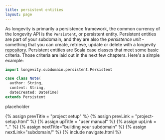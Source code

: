 ```yaml
---
title: persistent entities
layout: page
---
```


As longevity is primarily a persistence framework, the common currency
of the longevity API is the `Persistent`, or persistent
entity. Persistent entities are part of your subdomain, and they are
also the _persistence unit_ - something that you can create, retrieve,
update or delete with a longevity [repository](repo). Persistent
entities are Scala case classes that meet some basic criteria. Those
criteria are laid out in the next few chapters. Here's a simple example:

```scala
import longevity.subdomain.persistent.Persistent

case class Note(
  author: String,
  content: String,
  dateCreated: DateTime)
extends Persistent
```

placeholder

{% assign prevTitle = "project setup" %}
{% assign prevLink = "project-setup.html" %}
{% assign upTitle = "user manual" %}
{% assign upLink = ".." %}
{% assign nextTitle="building your subdomain" %}
{% assign nextLink="subdomain/" %}
{% include navigate.html %}

